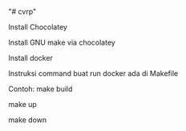"# cvrp" 

Install Chocolatey

Install GNU make via chocolatey

Install docker

Instruksi command buat run docker ada di Makefile

Contoh:
make build

make up

make down
